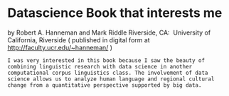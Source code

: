 # Datascience Book that interests me

<Introduction to social network methods> by Robert A. Hanneman and Mark Riddle
Riverside, CA:  University of California, Riverside ( published in digital form at http://faculty.ucr.edu/~hanneman/ )

	I was very interested in this book because I saw the beauty of combining linguistic research with data science in another computational corpus linguistics class. The involvement of data science allows us to analyze human language and regional cultural change from a quantitative perspective supported by big data.
